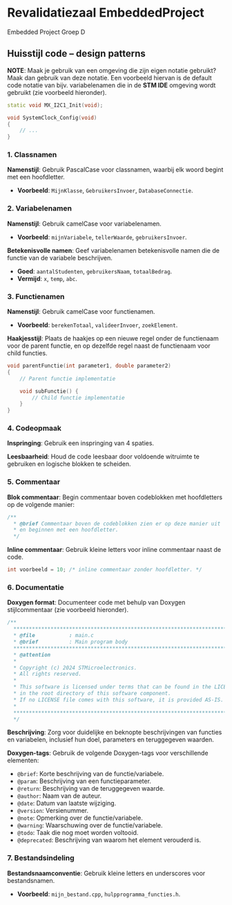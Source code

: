 # Revalidatiezaal EmbeddedProject

Embedded Project Groep D

## Huisstijl code – design patterns

**NOTE**: Maak je gebruik van een omgeving die zijn eigen notatie gebruikt? Maak dan gebruik van deze notatie. Een voorbeeld hiervan is de default code notatie van bijv. variabelenamen die in de **STM IDE** omgeving wordt gebruikt (zie voorbeeld hieronder).

```cpp
static void MX_I2C1_Init(void);

void SystemClock_Config(void)
{
    // ... 
}
```

### 1. Classnamen

**Namenstijl**: Gebruik PascalCase voor classnamen, waarbij elk woord begint met een hoofdletter.

* **Voorbeeld**: `MijnKlasse`, `GebruikersInvoer`, `DatabaseConnectie`.

### 2. Variabelenamen

**Namenstijl**: Gebruik camelCase voor variabelenamen.

* **Voorbeeld**: `mijnVariabele`, `tellerWaarde`, `gebruikersInvoer`.

**Betekenisvolle namen**: Geef variabelenamen betekenisvolle namen die de functie van de variabele beschrijven.

* **Goed**: `aantalStudenten`, `gebruikersNaam`, `totaalBedrag`.
* **Vermijd**: `x`, `temp`, `abc`.

### 3. Functienamen

**Namenstijl**: Gebruik camelCase voor functienamen.

* **Voorbeeld**: `berekenTotaal`, `valideerInvoer`, `zoekElement`.

**Haakjesstijl**: Plaats de haakjes op een nieuwe regel onder de functienaam voor de parent functie, en op dezelfde regel naast de functienaam voor child functies.

```cpp
void parentFunctie(int parameter1, double parameter2)
{
    // Parent functie implementatie

    void subFunctie() {
        // Child functie implementatie
    }
}
```

### 4. Codeopmaak

**Inspringing**: Gebruik een inspringing van 4 spaties.

**Leesbaarheid**: Houd de code leesbaar door voldoende witruimte te gebruiken en logische blokken te scheiden.

### 5. Commentaar

**Blok commentaar**: Begin commentaar boven codeblokken met hoofdletters op de volgende manier:

```cpp
/**
  * @brief Commentaar boven de codeblokken zien er op deze manier uit
  * en beginnen met een hoofdletter.
  */
```

**Inline commentaar**: Gebruik kleine letters voor inline commentaar naast de code.

```cpp
int voorbeeld = 10; /* inline commentaar zonder hoofdletter. */
```

### 6. Documentatie

**Doxygen format**: Documenteer code met behulp van Doxygen stijlcommentaar (zie voorbeeld hieronder).

```cpp
/**
  ******************************************************************************
  * @file           : main.c
  * @brief          : Main program body
  ******************************************************************************
  * @attention
  *
  * Copyright (c) 2024 STMicroelectronics.
  * All rights reserved.
  *
  * This software is licensed under terms that can be found in the LICENSE file
  * in the root directory of this software component.
  * If no LICENSE file comes with this software, it is provided AS-IS.
  *
  ******************************************************************************
  */
```

**Beschrijving**: Zorg voor duidelijke en beknopte beschrijvingen van functies en variabelen, inclusief hun doel, parameters en teruggegeven waarden.

**Doxygen-tags**: Gebruik de volgende Doxygen-tags voor verschillende elementen:

* `@brief`: Korte beschrijving van de functie/variabele.
* `@param`: Beschrijving van een functieparameter.
* `@return`: Beschrijving van de teruggegeven waarde.
* `@author`: Naam van de auteur.
* `@date`: Datum van laatste wijziging.
* `@version`: Versienummer.
* `@note`: Opmerking over de functie/variabele.
* `@warning`: Waarschuwing over de functie/variabele.
* `@todo`: Taak die nog moet worden voltooid.
* `@deprecated`: Beschrijving van waarom het element verouderd is.

### 7. Bestandsindeling

**Bestandsnaamconventie**: Gebruik kleine letters en underscores voor bestandsnamen.

* **Voorbeeld**: `mijn_bestand.cpp`, `hulpprogramma_functies.h`.
